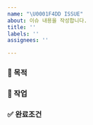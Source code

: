 ```yaml
---
name: "\U0001F4DD ISSUE"
about: 이슈 내용을 작성합니다.
title: ''
labels: ''
assignees: ''

---
```


### 🚀 목적


### 🔗 작업


### ✅ 완료조건

